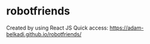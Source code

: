 # robotfriends
Created by using React JS
Quick access: https://adam-belkadi.github.io/robotfriends/
